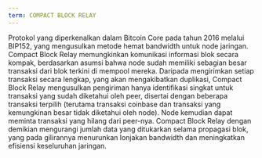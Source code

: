 ```yaml
---
term: COMPACT BLOCK RELAY
---
```


Protokol yang diperkenalkan dalam Bitcoin Core pada tahun 2016 melalui BIP152, yang mengusulkan metode hemat bandwidth untuk node jaringan. Compact Block Relay memungkinkan komunikasi informasi blok secara kompak, berdasarkan asumsi bahwa node sudah memiliki sebagian besar transaksi dari blok terkini di mempool mereka. Daripada mengirimkan setiap transaksi secara lengkap, yang akan mengakibatkan duplikasi, Compact Block Relay mengusulkan pengiriman hanya identifikasi singkat untuk transaksi yang sudah diketahui oleh peer, disertai dengan beberapa transaksi terpilih (terutama transaksi coinbase dan transaksi yang kemungkinan besar tidak diketahui oleh node). Node kemudian dapat meminta transaksi yang hilang dari peer-nya. Compact Block Relay dengan demikian mengurangi jumlah data yang ditukarkan selama propagasi blok, yang pada gilirannya menurunkan lonjakan bandwidth dan meningkatkan efisiensi keseluruhan jaringan.